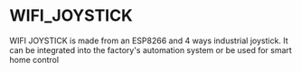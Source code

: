 # WIFI_JOYSTICK
WIFI JOYSTICK is made from an ESP8266 and 4 ways industrial joystick. It can be integrated into the factory's automation system or be used for smart home control
